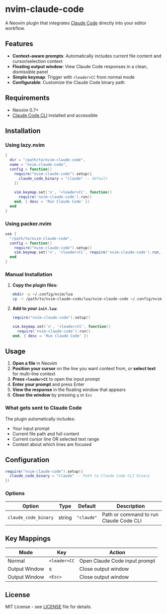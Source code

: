 # nvim-claude-code

A Neovim plugin that integrates [Claude Code](https://claude.ai/code) directly into your editor workflow.

## Features

- **Context-aware prompts**: Automatically includes current file content and cursor/selection context
- **Floating output window**: View Claude Code responses in a clean, dismissible panel  
- **Simple keymap**: Trigger with `<leader>CC` from normal mode
- **Configurable**: Customize the Claude Code binary path

## Requirements

- Neovim 0.7+
- [Claude Code CLI](https://docs.anthropic.com/en/docs/claude-code/cli-usage) installed and accessible

## Installation

### Using lazy.nvim

```lua
{
  dir = "/path/to/nvim-claude-code",
  name = "nvim-claude-code",
  config = function()
    require("nvim-claude-code").setup({
      claude_code_binary = "claude" -- default
    })
    
    vim.keymap.set('n', '<leader>CC', function()
      require('nvim-claude-code').run()
    end, { desc = 'Run Claude Code' })
  end
}
```

### Using packer.nvim

```lua
use {
  "/path/to/nvim-claude-code",
  config = function()
    require("nvim-claude-code").setup()
    vim.keymap.set('n', '<leader>CC', require('nvim-claude-code').run, { desc = 'Run Claude Code' })
  end
}
```

### Manual Installation

1. **Copy the plugin files:**
   ```bash
   mkdir -p ~/.config/nvim/lua
   cp -r /path/to/nvim-claude-code/lua/nvim-claude-code ~/.config/nvim/lua/
   ```

2. **Add to your `init.lua`:**
   ```lua
   require("nvim-claude-code").setup()
   
   vim.keymap.set('n', '<leader>CC', function()
     require('nvim-claude-code').run()
   end, { desc = 'Run Claude Code' })
   ```

## Usage

1. **Open a file** in Neovim
2. **Position your cursor** on the line you want context from, or **select text** for multi-line context
3. **Press `<leader>CC`** to open the input prompt
4. **Enter your prompt** and press Enter
5. **View the response** in the floating window that appears
6. **Close the window** by pressing `q` or `Esc`

### What gets sent to Claude Code

The plugin automatically includes:
- Your input prompt
- Current file path and full content
- Current cursor line OR selected text range
- Context about which lines are focused

## Configuration

```lua
require("nvim-claude-code").setup({
  claude_code_binary = "claude" -- Path to Claude Code CLI binary
})
```

### Options

| Option | Type | Default | Description |
|--------|------|---------|-------------|
| `claude_code_binary` | string | `"claude"` | Path or command to run Claude Code CLI |

## Key Mappings

| Mode | Key | Action |
|------|-----|--------|
| Normal | `<leader>CC` | Open Claude Code input prompt |
| Output Window | `q` | Close output window |
| Output Window | `<Esc>` | Close output window |

## License

MIT License - see [LICENSE](LICENSE) file for details.